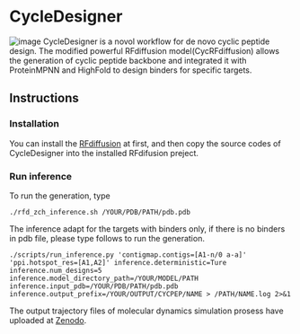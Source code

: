 # CycleDesigner
![image](https://github.com/user-attachments/assets/68a7e619-7e37-4f83-b780-7b80ebe14438)
CycleDesigner is a novol workflow for de novo cyclic peptide design. The modified powerful RFdiffusion model(CycRFdiffusion) allows the generation of cyclic peptide backbone and integrated it with ProteinMPNN and HighFold to design binders for specific targets. 

## Instructions
### Installation
You can install the [RFdiffusion](https://github.com/RosettaCommons/RFdiffusion) at first, and then copy the source codes of CycleDesigner into the installed RFdifusion preject.
### Run inference
To run the generation, type
```
./rfd_zch_inference.sh /YOUR/PDB/PATH/pdb.pdb
```
The inference adapt for the targets with binders only, if there is no binders in pdb file, please type follows to run the generation.
```
./scripts/run_inference.py 'contigmap.contigs=[A1-n/0 a-a]' 'ppi.hotspot_res=[A1,A2]' inference.deterministic=Ture inference.num_designs=5 inference.model_directory_path=/YOUR/MODEL/PATH inference.input_pdb=/YOUR/PDB/PATH/pdb.pdb inference.output_prefix=/YOUR/OUTPUT/CYCPEP/NAME > /PATH/NAME.log 2>&1
```
The output trajectory files of molecular dynamics simulation prosess have uploaded at [Zenodo](10.5281/zenodo.14955048).
